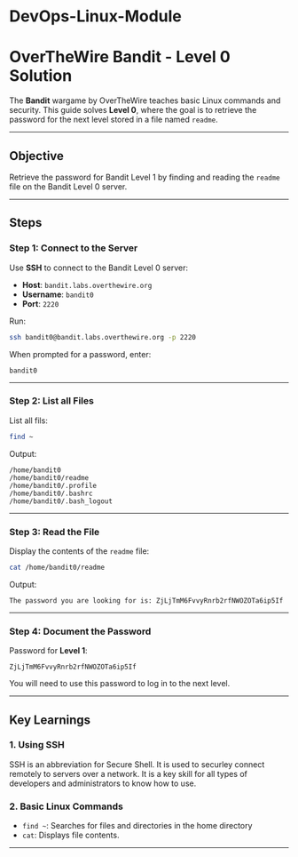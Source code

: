 # DevOps-Linux-Module

# OverTheWire Bandit - Level 0 Solution

The **Bandit** wargame by OverTheWire teaches basic Linux commands and security. This guide solves **Level 0**, where the goal is to retrieve the password for the next level stored in a file named `readme`.

---

## Objective
Retrieve the password for Bandit Level 1 by finding and reading the `readme` file on the Bandit Level 0 server.

---

## Steps

### Step 1: Connect to the Server
Use **SSH** to connect to the Bandit Level 0 server:
- **Host**: `bandit.labs.overthewire.org`
- **Username**: `bandit0`
- **Port**: `2220`

Run:
```bash
ssh bandit0@bandit.labs.overthewire.org -p 2220
```

When prompted for a password, enter:
```
bandit0
```

---

### Step 2: List all Files
List all fils:
```bash
find ~
```

Output:
```
/home/bandit0
/home/bandit0/readme
/home/bandit0/.profile
/home/bandit0/.bashrc
/home/bandit0/.bash_logout
```

---

### Step 3: Read the File
Display the contents of the `readme` file:
```bash
cat /home/bandit0/readme
```

Output:
```
The password you are looking for is: ZjLjTmM6FvvyRnrb2rfNWOZOTa6ip5If
```

---

### Step 4: Document the Password
Password for **Level 1**:
```
ZjLjTmM6FvvyRnrb2rfNWOZOTa6ip5If
```

You will need to use this password to log in to the next level.

---

## Key Learnings
### 1. **Using SSH**
SSH is an abbreviation for Secure Shell. It is used to securley connect remotely to servers over a network. It is a key skill for all types of developers and administrators to know how to use.

### 2. **Basic Linux Commands**
- `find ~`: Searches for files and directories in the home directory 
- `cat`: Displays file contents.

---
